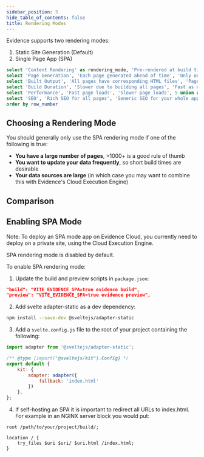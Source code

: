 ```yaml
---
sidebar_position: 5
hide_table_of_contents: false
title: Rendering Modes
---
```


Evidence supports two rendering modes:

1. Static Site Generation (Default)
2. Single Page App (SPA)


```sql rendering_modes
select 'Content Rendering' as rendering_mode, 'Pre-rendered at build time' as static_site_generation, 'Rendered on the client side' as single_page_app, 1 as row_number union all
select 'Page Generation', 'Each page generated ahead of time', 'Only one HTML file generated', 2 union all
select 'Built Output', 'All pages have corresponding HTML files', 'Pages rendered on the fly using JavaScript', 3 union all
select 'Build Duration', 'Slower due to building all pages', 'Fast as only one page is built', 4 union all
select 'Performance', 'Fast page loads', 'Slower page loads', 5 union all
select 'SEO', 'Rich SEO for all pages', 'Generic SEO for your whole app', 6
order by row_number
```

## Choosing a Rendering Mode

You should generally only use the SPA rendering mode if one of the following is true:
- **You have a large number of pages**, >1000+ is a good rule of thumb
- **You want to update your data frequently**, so short build times are desirable
- **Your data sources are large** (in which case you may want to combine this with Evidence's Cloud Execution Engine)

## Comparison

<DataTable data={rendering_modes} wrapTitles>
    <Column id=rendering_mode />
    <Column id=static_site_generation wrap/>
    <Column id=single_page_app wrap/>
</DataTable>

## Enabling SPA Mode

<Alert status=warning>
    Note: To deploy an SPA mode app on Evidence Cloud, you currently need to deploy on a private site, using the Cloud Execution Engine.
</Alert>

SPA rendering mode is disabled by default.

To enable SPA rendering mode:

1. Update the build and preview scripts in `package.json`:

```json
"build": "VITE_EVIDENCE_SPA=true evidence build",
"preview": "VITE_EVIDENCE_SPA=true evidence preview",
```

2. Add svelte adapter-static as a dev dependency:

```bash
npm install --save-dev @sveltejs/adapter-static
```

3. Add a `svelte.config.js` file to the root of your project containing the following:

```javascript
import adapter from '@sveltejs/adapter-static';

/** @type {import("@sveltejs/kit").Config} */
export default {
    kit: {
        adapter: adapter({
            fallback: 'index.html'
        })
    },
};
```

4. If self-hosting an SPA it is important to redirect all URLs to index.html. For example in an NGINX server block you would put:

```code
root /path/to/your/project/build/;

location / {
    try_files $uri $uri/ $uri.html /index.html;
}
```



